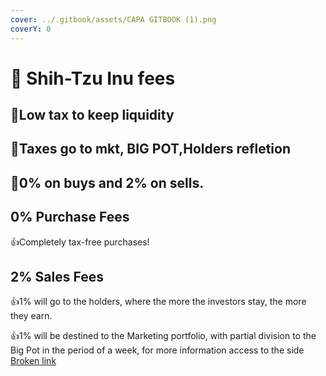 ```yaml
---
cover: ../.gitbook/assets/CAPA GITBOOK (1).png
coverY: 0
---
```


# 🐶 Shih-Tzu Inu fees

## ​👏Low tax to keep liquidity <a href="#low-tax-to-keep-liquidity" id="low-tax-to-keep-liquidity"></a>

## ​​👏Taxes go to mkt, BIG POT,Holders refletion <a href="#taxes-go-to-mkt-big-pot-holders-refletion" id="taxes-go-to-mkt-big-pot-holders-refletion"></a>

## :clap:0% on buys and 2% on sells.

## 0% Purchase Fees

:thumbsup:Completely tax-free purchases!

## 2% Sales Fees

:thumbsup:1% will go to the holders, where the more the investors stay, the more they earn.

:thumbsup:1% will be destined to the Marketing portfolio, with partial division to the Big Pot in the period of a week, for more information access to the side [Broken link](broken-reference "mention")



##



